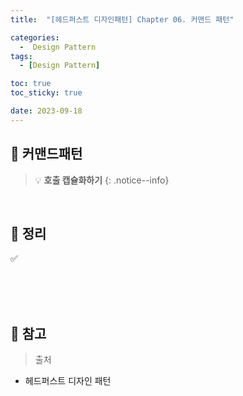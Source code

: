 ```yaml
---
title:  "[헤드퍼스트 디자인패턴] Chapter 06. 커맨드 패턴" 

categories:
  -  Design Pattern
tags:
  - [Design Pattern]

toc: true
toc_sticky: true

date: 2023-09-18
---
```



## 📌 커맨드패턴

> 💡 <b>호출 캡슐화하기</b>
{: .notice--info}

<br>

## 📌 정리

✅ 


<br><br><br>

## 📌 참고

>  출처
- 헤드퍼스트 디자인 패턴